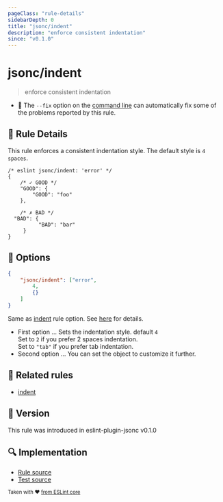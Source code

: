 ```yaml
---
pageClass: "rule-details"
sidebarDepth: 0
title: "jsonc/indent"
description: "enforce consistent indentation"
since: "v0.1.0"
---
```

# jsonc/indent

> enforce consistent indentation

- :wrench: The `--fix` option on the [command line](https://eslint.org/docs/user-guide/command-line-interface#fixing-problems) can automatically fix some of the problems reported by this rule.

## :book: Rule Details

This rule enforces a consistent indentation style. The default style is `4 spaces`.

<eslint-code-block fix>

<!-- eslint-skip -->

```json5
/* eslint jsonc/indent: 'error' */
{
    /* ✓ GOOD */
    "GOOD": {
        "GOOD": "foo"
    },

    /* ✗ BAD */
  "BAD": {
          "BAD": "bar"
     }
}
```

</eslint-code-block>

## :wrench: Options

```json
{
    "jsonc/indent": ["error",
        4,
        {}
    ]
}
```

Same as [indent] rule option. See [here](https://eslint.org/docs/rules/indent#options) for details.

- First option ... Sets the indentation style. default `4`  
  Set to `2` if you prefer 2 spaces indentation.  
  Set to `"tab"` if you prefer tab indentation.
- Second option ... You can set the object to customize it further.

## :couple: Related rules

- [indent]

[indent]: https://eslint.org/docs/rules/indent

## :rocket: Version

This rule was introduced in eslint-plugin-jsonc v0.1.0

## :mag: Implementation

- [Rule source](https://github.com/ota-meshi/eslint-plugin-jsonc/blob/master/lib/rules/indent.ts)
- [Test source](https://github.com/ota-meshi/eslint-plugin-jsonc/blob/master/tests/lib/rules/indent.js)

<sup>Taken with ❤️ [from ESLint core](https://eslint.org/docs/rules/indent)</sup>
